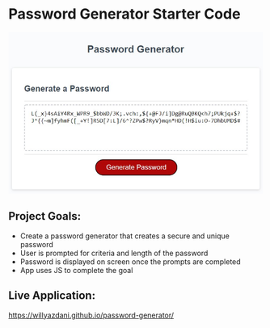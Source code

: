 # Password Generator Starter Code

![password-generator](./develop/assets/pass-gen.jpg)

## Project Goals:
- Create a password generator that creates a secure and unique password
- User is prompted for criteria and length of the password
- Password is displayed on screen once the prompts are completed
- App uses JS to complete the goal

## Live Application:
https://willyazdani.github.io/password-generator/
